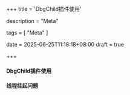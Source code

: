 +++
title = 'DbgChild插件使用'

description = "Meta"

tags = [ "Meta" ]

date = 2025-06-25T11:18:18+08:00
draft = true

+++

#### DbgChild插件使用

#### 线程挂起问题
